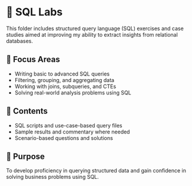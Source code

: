 # 🧮 SQL Labs

This folder includes structured query language (SQL) exercises and case studies aimed at improving my ability to extract insights from relational databases.

## 📌 Focus Areas

- Writing basic to advanced SQL queries  
- Filtering, grouping, and aggregating data  
- Working with joins, subqueries, and CTEs  
- Solving real-world analysis problems using SQL

## 📘 Contents

- SQL scripts and use-case-based query files  
- Sample results and commentary where needed  
- Scenario-based questions and solutions

## 🎯 Purpose

To develop proficiency in querying structured data and gain confidence in solving business problems using SQL.
